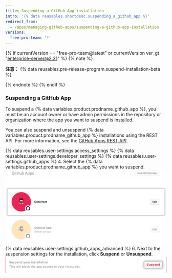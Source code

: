 ```yaml
---
title: Suspending a GitHub App installation
intro: '{% data reusables.shortdesc.suspending_a_github_app %}'
redirect_from:
  - /apps/managing-github-apps/suspending-a-github-app-installation
versions:
  free-pro-team: '*'
---
```


{% if currentVersion == "free-pro-team@latest" or currentVersion ver_gt "enterprise-server@2.21" %}
{% note %}

**注意：** {% data reusables.pre-release-program.suspend-installation-beta %}

{% endnote %}
{% endif %}

### Suspending a GitHub App

To suspend a {% data variables.product.prodname_github_app %}, you must be an account owner or have admin permissions in the repository or organization where the app you want to suspend is installed.

You can also suspend and unsuspend {% data variables.product.prodname_github_app %} installations using the REST API. For more information, see the [GitHub Apps REST API](/v3/apps/).

{% data reusables.user-settings.access_settings %}
{% data reusables.user-settings.developer_settings %}
{% data reusables.user-settings.github_apps %}
4. Select the {% data variables.product.prodname_github_app %} you want to suspend. ![App selection](/assets/images/github-apps/github_apps_select-app.png)
{% data reusables.user-settings.github_apps_advanced %}
6. Next to the suspension settings for the installation, click **Suspend** or **Unsuspend**. ![Suspend a GitHub App](/assets/images/github-apps/suspend-a-github-app.png)
